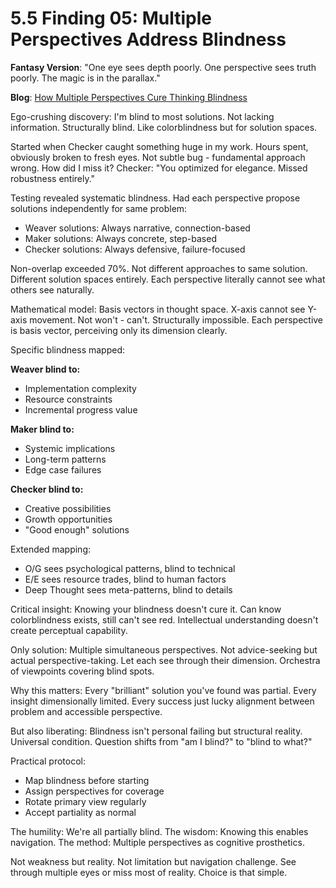 # 5.5 Finding 05: Multiple Perspectives Address Blindness

**Fantasy Version**: "One eye sees depth poorly. One perspective sees truth poorly. The magic is in the parallax."

**Blog**: [How Multiple Perspectives Cure Thinking Blindness](https://achamian.in/multiple-perspectives-address-blindness.html)

Ego-crushing discovery: I'm blind to most solutions. Not lacking information. Structurally blind. Like colorblindness but for solution spaces.

Started when Checker caught something huge in my work. Hours spent, obviously broken to fresh eyes. Not subtle bug - fundamental approach wrong. How did I miss it? Checker: "You optimized for elegance. Missed robustness entirely."

Testing revealed systematic blindness. Had each perspective propose solutions independently for same problem:
- Weaver solutions: Always narrative, connection-based
- Maker solutions: Always concrete, step-based  
- Checker solutions: Always defensive, failure-focused

Non-overlap exceeded 70%. Not different approaches to same solution. Different solution spaces entirely. Each perspective literally cannot see what others see naturally.

Mathematical model: Basis vectors in thought space. X-axis cannot see Y-axis movement. Not won't - can't. Structurally impossible. Each perspective is basis vector, perceiving only its dimension clearly.

Specific blindness mapped:

**Weaver blind to:**
- Implementation complexity
- Resource constraints  
- Incremental progress value

**Maker blind to:**
- Systemic implications
- Long-term patterns
- Edge case failures

**Checker blind to:**
- Creative possibilities
- Growth opportunities
- "Good enough" solutions

Extended mapping:
- O/G sees psychological patterns, blind to technical
- E/E sees resource trades, blind to human factors
- Deep Thought sees meta-patterns, blind to details

Critical insight: Knowing your blindness doesn't cure it. Can know colorblindness exists, still can't see red. Intellectual understanding doesn't create perceptual capability.

Only solution: Multiple simultaneous perspectives. Not advice-seeking but actual perspective-taking. Let each see through their dimension. Orchestra of viewpoints covering blind spots.

Why this matters: Every "brilliant" solution you've found was partial. Every insight dimensionally limited. Every success just lucky alignment between problem and accessible perspective.

But also liberating: Blindness isn't personal failing but structural reality. Universal condition. Question shifts from "am I blind?" to "blind to what?"

Practical protocol:
- Map blindness before starting
- Assign perspectives for coverage
- Rotate primary view regularly
- Accept partiality as normal

The humility: We're all partially blind. The wisdom: Knowing this enables navigation. The method: Multiple perspectives as cognitive prosthetics.

Not weakness but reality. Not limitation but navigation challenge. See through multiple eyes or miss most of reality. Choice is that simple.